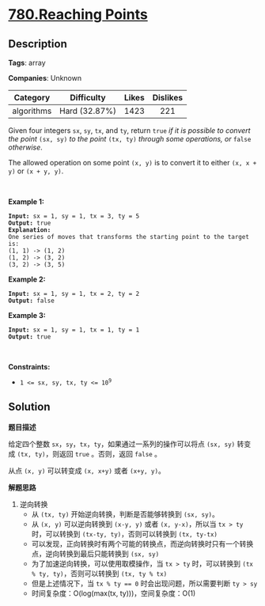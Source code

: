 # [780.Reaching Points](https://leetcode.com/problems/reaching-points/description/)

## Description

**Tags**: array

**Companies**: Unknown

|  Category  |  Difficulty   | Likes | Dislikes |
| :--------: | :-----------: | :---: | :------: |
| algorithms | Hard (32.87%) | 1423  |   221    |

<p>Given four integers <code>sx</code>, <code>sy</code>, <code>tx</code>, and <code>ty</code>, return <code>true</code><em> if it is possible to convert the point </em><code>(sx, sy)</code><em> to the point </em><code>(tx, ty)</code> <em>through some operations</em><em>, or </em><code>false</code><em> otherwise</em>.</p>
<p>The allowed operation on some point <code>(x, y)</code> is to convert it to either <code>(x, x + y)</code> or <code>(x + y, y)</code>.</p>
<p>&nbsp;</p>
<p><strong class="example">Example 1:</strong></p>
<pre><code><strong>Input:</strong> sx = 1, sy = 1, tx = 3, ty = 5
<strong>Output:</strong> true
<strong>Explanation:</strong>
One series of moves that transforms the starting point to the target is:
(1, 1) -&gt; (1, 2)
(1, 2) -&gt; (3, 2)
(3, 2) -&gt; (3, 5)</code></pre>
<p><strong class="example">Example 2:</strong></p>
<pre><code><strong>Input:</strong> sx = 1, sy = 1, tx = 2, ty = 2
<strong>Output:</strong> false</code></pre>
<p><strong class="example">Example 3:</strong></p>
<pre><code><strong>Input:</strong> sx = 1, sy = 1, tx = 1, ty = 1
<strong>Output:</strong> true</code></pre>
<p>&nbsp;</p>
<p><strong>Constraints:</strong></p>
<ul>
  <li><code>1 &lt;= sx, sy, tx, ty &lt;= 10<sup>9</sup></code></li>
</ul>

## Solution

**题目描述**

给定四个整数 `sx`，`sy`，`tx`，`ty`，如果通过一系列的操作可以将点 `(sx, sy)` 转变成 `(tx, ty)`，则返回 `true` 。否则，返回 `false` 。

从点 `(x, y)` 可以转变成 `(x, x+y)`  或者 `(x+y, y)`。

**解题思路**

1. 逆向转换
   - 从 `(tx, ty)` 开始逆向转换，判断是否能够转换到 `(sx, sy)`。
   - 从 `(x, y)` 可以逆向转换到 `(x-y, y)` 或者 `(x, y-x)`，所以当 `tx > ty` 时，可以转换到 `(tx-ty, ty)`，否则可以转换到 `(tx, ty-tx)`
   - 可以发现，正向转换时有两个可能的转换点，而逆向转换时只有一个转换点，逆向转换到最后只能转换到 `(sx, sy)`
   - 为了加速逆向转换，可以使用取模操作，当 `tx > ty` 时，可以转换到 `(tx % ty, ty)`，否则可以转换到 `(tx, ty % tx)`
   - 但是上述情况下，当 `tx % ty == 0` 时会出现问题，所以需要判断 `ty > sy`
   - 时间复杂度：O(log(max(tx, ty)))，空间复杂度：O(1)
